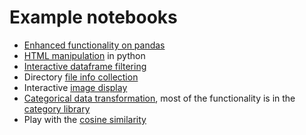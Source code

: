 # Example notebooks

* [Enhanced functionality on pandas](01_pandas_extra.ipynb)
* [HTML manipulation](04_html.ipynb) in python
* [Interactive dataframe filtering](31_df_filter.ipynb)
* Directory [file info collection](33_files.ipynb)
* Interactive [image display](51_image_widgets.ipynb)
* [Categorical data transformation](53_category.ipynb), most of the functionality is in the [category library](https://github.com/raynardj/category)
* Play with the [cosine similarity](55_cosine_search.ipynb)